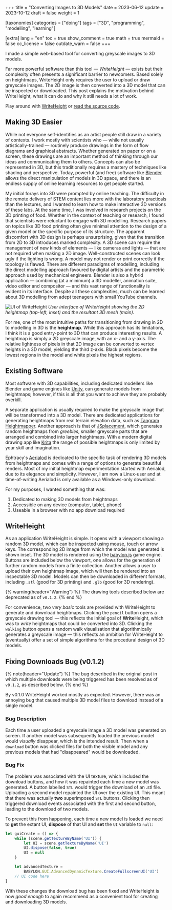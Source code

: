 +++
title = "Converting Images to 3D Models"
date = 2023-06-12
update = 2023-10-12
draft = false
weight = 1

[taxonomies]
categories = ["doing"]
tags = ["3D", "programming", "modelling", "learning"]

[extra]
lang = "en"
toc = true
show_comment = true
math = true
mermaid = false
cc_license = false
outdate_warn = false
+++

I made a simple web-based tool for converting greyscale images to 3D models.

<!-- more -->

Far more powerful software than this tool — *WriteHeight* — exists but their complexity often presents a significant barrier to newcomers.
Based solely on heightmaps, WriteHeight only requires the user to upload or draw greyscale images.
The 2D image is then converted into a 3D model that can be inspected or downloaded.
This post explains the motivation behind WriteHeight, what it can do and why it still needs a lot of work.

Play around with [WriteHeight](https://edibotopic.github.io/write-height/) or [read the source code](https://github.com/edibotopic/write-height).

## Making 3D Easier

While not everyone self-identifies as an artist people still draw in a variety of contexts.
I work mostly with scientists who — while not usually artistically-trained — routinely produce drawings in the form of flow diagrams and graphical abstracts.
Whether generated on paper or on a screen, these drawings are an important method of thinking through our ideas and communicating them to others. Concepts can also be represented in 3D, but this traditionally requires a mastery of techniques like shading and perspective.
Today, powerful (and free) software like [Blender](www.blender.com) allows the direct manipulation of models in 3D space, and there is an endless supply of online learning resources to get people started.

My initial forays into 3D were prompted by online teaching.
The difficulty in the remote delivery of STEM content lies more with the laboratory practicals than the lectures, and I wanted to learn how to make interactive 3D versions of these labs.
At the same time, I was involved in research projects on the 3D printing of food.
Whether in the context of teaching or research, I found that scientists were reluctant to engage with 3D modelling.
Research papers on topics like 3D food printing often give minimal attention to the design of a given model or the specific purpose of its structure.
The apparent discomfort with 3D design is perhaps unsurprising, given that the transition from 2D to 3D introduces marked complexity.
A 3D scene can require the management of new kinds of elements — like cameras and lights — that are not required when making a 2D image.
Well-constructed scenes can look ugly if the lighting is wrong.
A model may not render or print correctly if the topology is flawed. 
There are different paradigms of modelling, including the direct modelling approach favoured by digital artists and the parametric approach used by mechanical engineers.
Blender is also a hybrid application — combining (at a minimum) a 3D modeller, animation suite, video editor and compositor — and this vast range of functionality is evident in its interface.
Despite all these complexities, much can be learned about 3D modelling from adept teenagers with small YouTube channels.

![UI of WriteHeight](/figs/writeHeightUI.png "UI of WriteHeight") *User interface of WriteHeight showing the 2D heightmap (top-left, inset) and the resultant 3D mesh (main).*

For me, one of the most intuitive paths for transitioning from drawing in 2D to modelling in 3D is the **heightmap**.
While this approach has its limitations, I think it is a good entry-point to 3D that can produce interesting results.
A heightmap is simply a 2D greyscale image, with an x- and a y-axis.
The relative lightness of pixels in that 2D image can be converted to vertex heights in a 3D model, yielding the third z-axis.
Black pixels become the lowest regions in the model and white pixels the highest regions.

## Existing Software

Most software with 3D capabilities, including dedicated modellers like Blender and game engines like [Unity](https://unity.com/), can generate models from heightmaps; however, if this is all that you want to achieve they are probably overkill.

A separate application is usually required to make the greyscale image that will be transformed into a 3D model.
There are dedicated applications for generating heightmaps from real terrain elevation data, such as [Tangram Heightmapper](https://tangrams.github.io/heightmapper/). Another approach is that of
[JSplacement](https://archive.org/details/jsplacement-1.3.0-allplatforms_202108), which generates random heightmaps from *greebles*, smaller greyscale parts that are arranged and combined into larger heightmaps.
With a modern digital drawing app like [Krita](https://krita.org/en/) the range of possible heightmaps is only limited by your skill and imagination.

Ephtracy's [Aerialod](https://ephtracy.github.io/index.html?page=aerialod) is dedicated to the specific task of rendering 3D models from heightmaps and comes with a range of options to generate beautiful renders.
Most of my initial heightmap experimentation started with Aerialod, due to its elegance and simplicity.
However, I am now a Linux-user and at time-of-writing Aerialod is only available as a Windows-only download.

For my purposes, I wanted something that was:

1. Dedicated to making 3D models from heightmaps
2. Accessible on any device (computer, tablet, phone)
3. Useable in a browser with no app download required

## WriteHeight

As an application WriteHeight is simple.
It opens with a viewport showing a random 3D model, which can be inspected using mouse, touch or arrow keys.
The corresponding 2D image from which the model was generated is shown inset.
The 3D model is rendered using the [babylon.js](https://www.babylonjs.com/) game engine.
Buttons are included below the viewport, one allows for the generation of further random models from a finite collection.
Another allows a user to upload their own heightmap image, which will then be rendered into an inspectable 3D model.
Models can then be downloaded in different formats, including `.stl` (good for 3D printing) and `.glb` (good for 3D rendering).

{% warning(header="Warning") %} 
The drawing tools described below are deprecated as of `v0.1.2`.
{% end %}

For convenience, two *very basic* tools are provided with WriteHeight to generate and download heightmaps.
Clicking the `pencil` button opens a greyscale drawing tool — this reflects the initial goal of **Write**Height, which was to *write* heightmaps that could be converted into 3D.
Clicking the `walking` button opens a random walk visualisation that algorithmically generates a greyscale image — this reflects an ambition for WriteHeight to (eventually) offer a set of simple algorithms for the procedural design of 3D models.

## Fixing Downloads Bug (v0.1.2)

{% note(header="Update") %} 
The bug described in the original post in which multiple downloads were being
triggered has been resolved as of `v0.1.2`, as described below.
{% end %}

By v0.1.0 WriteHeight worked mostly as expected.
However, there was an annoying bug that caused multiple 3D model files
to download instead of a single model.

### Bug Description

Each time a user uploaded a greyscale image a 3D model was generated on
screen.
If another model was subsequently loaded the previous model would *visually* disappear, 
which is the intended result.
Then when a `download` button was clicked files for both the visible model and any previous models that had "disappeared" would be downloaded.

### Bug Fix

The problem was associated with the UI texture, which included the download
buttons, and how it was repainted each time a new model was generated.
A button labelled `STL` would trigger the download of an .stl file.
Uploading a second model repainted the UI over the existing UI.
This meant that there was actually **two** superimposed `STL` buttons.
Clicking then triggered download events associated with the first 
and second button, leading to the download of two models.

To prevent this from happening, each time a new model is loaded we need to
**get** the extant UI, **dispose** of that UI and **set** the `UI` variable to `null`:

```js
let guiCreate = () => {
    while (scene.getTextureByName('UI')) {
        let UI = scene.getTextureByName('UI')
        UI.dispose(false, true)
        UI = null
    }

    let advancedTexture =
        BABYLON.GUI.AdvancedDynamicTexture.CreateFullscreenUI('UI')
    // UI code here
}
```

With these changes the download bug has been fixed and WriteHeight is
now *good enough* to again recommend as a convenient tool for creating and
downloading 3D models.
